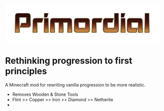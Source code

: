 ![Primordial](src/main/resources/primordial_logo.png)

# Rethinking progression to first principles

A Minecraft mod for rewriting vanilla progression to be more realistic.

- Removes Wooden & Stone Tools
- Flint >> Copper >> Iron >> Diamond >> Netherite
- 
